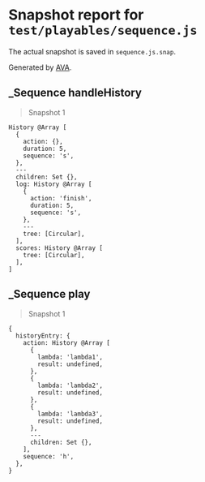 # Snapshot report for `test/playables/sequence.js`

The actual snapshot is saved in `sequence.js.snap`.

Generated by [AVA](https://ava.li).

## _Sequence handleHistory

> Snapshot 1

    History @Array [
      {
        action: {},
        duration: 5,
        sequence: 's',
      },
      ---
      children: Set {},
      log: History @Array [
        {
          action: 'finish',
          duration: 5,
          sequence: 's',
        },
        ---
        tree: [Circular],
      ],
      scores: History @Array [
        tree: [Circular],
      ],
    ]

## _Sequence play

> Snapshot 1

    {
      historyEntry: {
        action: History @Array [
          {
            lambda: 'lambda1',
            result: undefined,
          },
          {
            lambda: 'lambda2',
            result: undefined,
          },
          {
            lambda: 'lambda3',
            result: undefined,
          },
          ---
          children: Set {},
        ],
        sequence: 'h',
      },
    }
